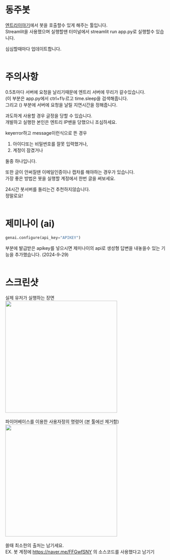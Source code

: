 # 동주봇
[엔트리이야기](<https://playentry.org/community/entrystory/>)에서 봇을 호출할수 있게 해주는 툴입니다.<br>
Streamlit을 사용했으며 실행할땐 터미널에서 streamlit run app.py로 실행할수 있습니다.

심심할때마다 업데이트합니다.
<br>
<br>
# 주의사항
0.5초마다 서버에 요청을 날리기때문에 엔트리 서버에 무리가 갈수있습니다.<br>
(이 부분은 app.py에서 ctrl+f누르고 time.sleep을 검색해줍니다.<br>
그리고 () 부분에 서버에 요청을 날릴 지연시간을 정해줍니다.<br>

과도하게 사용할 경우 글정을 당할 수 있습니다.<br>
개발하고 실행한 본인은 엔트리 IP밴을 당했으니 조심하세요.<br>

keyerror하고 message이런식으로 뜬 경우<br>
1. 아이디또는 비밀번호를 잘못 입력했거나,
2. 계정이 잠겼거나<br>

둘중 하나입니다.<br>

또한 글이 안써질땐 이메일인증이나 캡차를 해야하는 경우가 있습니다.<br>
가장 좋은 방법은 봇을 실행할 계정에서 한번 글을 써보세요.<br>

24시간 봇서버를 돌리는건 추천하지않습니다.<br>
정말로요!
<br>
<br>
# 제미나이 (ai)
```py
genai.configure(api_key="APIKEY")
```
부분에 발급받은 apikey를 넣으시면 제미나이의 api로 생성형 답변을 내놓을수 있는 기능을 추가했습니다. (2024-9-29)
<br>
<br>
# 스크린샷
실제 유저가 실행하는 장면<br>
<img src="https://github.com/user-attachments/assets/cdd3e6bb-fe91-4d38-bb7f-5bdaac98150d"  width="350px" height="auto"/>
<br><br>
파이어베이스를 이용한 사용자정의 명령어 (본 툴에선 제거함)<br>
<img src="https://github.com/user-attachments/assets/b7930491-e25a-465c-906f-23e6f3056335"  width="350px" height="auto"/>
<br>
<br>
쓸때 최소한의 출처는 남기세요.<br>
EX. 봇 계정에 https://naver.me/FFGwfSNY 의 소스코드를 사용했다고 남기기
